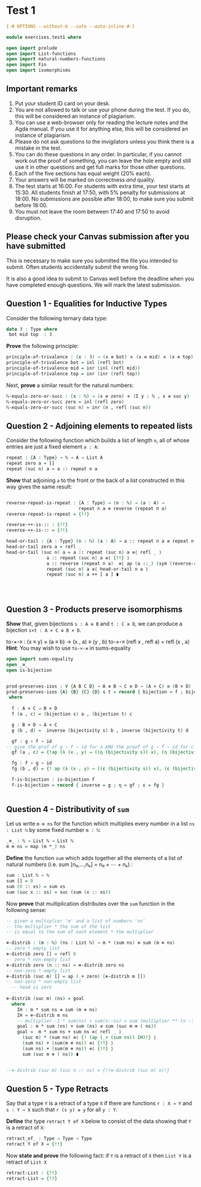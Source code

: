 # Test 1

```agda
{-# OPTIONS --without-K --safe --auto-inline #-}

module exercises.test1 where

open import prelude
open import List-functions
open import natural-numbers-functions
open import Fin
open import isomorphisms
```

## Important remarks
1. Put your student ID card on your desk.
1. You are not allowed to talk or use your phone during the test. If you do,
this will be considered an instance of plagiarism.
1. You can use a web-browser only for reading the lecture notes and the Agda
manual. If you use it for anything else, this will be considered an instance
of plagiarism.
1. Please do not ask questions to the invigilators unless you think there is a
mistake in the test.
1. You can do these questions in any order. In particular, if you cannot work
out the proof of something, you can leave the hole empty and still use it in
other questions and get full marks for those other questions.
1. Each of the five sections has equal weight (20% each).
1. Your answers will be marked on correctness *and* quality.
1. The test starts at 16:00. For students with extra time, your test starts at 15:30.
All students finish at 17:50, with 5% penalty for submissions at 18:00. No submissions are possible after 18:00, to make sure you submit before 18:00.
1. You must not leave the room between 17:40 and 17:50 to avoid disruption.

## Please check your Canvas submission after you have submitted

This is necessary to make sure you submitted the file you intended to submit. Often students accidentally submit the wrong file.

It is also a good idea to submit to Canvas well before the deadline when you have completed enough questions. We will mark the latest submission.

## Question 1 - Equalities for Inductive Types

Consider the following ternary data type:

```agda
data 𝟛 : Type where
 bot mid top  : 𝟛
```

**Prove** the following principle:

```agda
principle-of-trivalence : (x : 𝟛) → (x ≡ bot) ∔ (x ≡ mid) ∔ (x ≡ top)
principle-of-trivalence bot = inl (refl bot)
principle-of-trivalence mid = inr (inl (refl mid))
principle-of-trivalence top = inr (inr (refl top))
```

Next, **prove** a similar result for the natural numbers:

```agda
ℕ-equals-zero-or-succ : (x : ℕ) → (x ≡ zero) ∔ (Σ y ꞉ ℕ , x ≡ suc y)
ℕ-equals-zero-or-succ zero = inl (refl zero)
ℕ-equals-zero-or-succ (suc n) = inr (n , refl (suc n))
```

## Question 2 - Adjoining elements to repeated lists

Consider the following function which builds a list of length `n`,
all of whose entries are just a fixed element `a : A`:

```agda
repeat : {A : Type} → ℕ → A → List A
repeat zero a = []
repeat (suc n) a = a :: repeat n a
```
**Show** that adjoining `a` to the front or the back of a list constructed
in this way gives the same result:

```agda

reverse-repeat-is-repeat : {A : Type} → (n : ℕ) → (a : A) →
                           repeat n a ≡ reverse (repeat n a)
reverse-repeat-is-repeat = {!!}

reverse-++-is-:: : {!!}
reverse-++-is-:: = {!!}

head-or-tail : {A : Type} (n : ℕ) (a : A) → a :: repeat n a ≡ repeat n a ++ [ a ]
head-or-tail zero a = refl _
head-or-tail (suc n) a = a :: repeat (suc n) a ≡⟨ refl _ ⟩
               a :: repeat (suc n) a ≡⟨ {!!} ⟩
               a :: reverse (repeat n a)  ≡⟨ ap (a ::_) (sym (reverse-repeat-is-repeat n a)) ⟩
               repeat (suc n) a ≡⟨ head-or-tail n a ⟩         
               repeat (suc n) a ++ [ a ] ∎


 
```
## Question 3 - Products preserve isomorphisms

**Show** that, given bijections `s : A ≅ B` and `t : C ≅ D`, we can produce a bijection `s×t : A × C ≅ B × D`.

 to-×-≡ : (x ≡ y) × (a ≡ b)
        → (x , a) ≡ (y , b)
 to-×-≡ (refl x , refl a) = refl (x , a)
**Hint**: You may wish to use `to-×-≡` in sums-equality 

```agda
open import sums-equality
open _≅_
open is-bijection


prod-preserves-isos : ∀ {A B C D} → A ≅ B → C ≅ D → (A × C) ≅ (B × D)
prod-preserves-isos {A} {B} {C} {D} s t = record { bijection = f ; bijectivity = f-is-bijection }
 where
  
  f : A × C → B × D
  f (a , c) = (bijection s) a , (bijection t) c

  g : B × D → A × C
  g (b , d) =  inverse (bijectivity s) b , inverse (bijectivity t) d

  gf : g ∘ f ∼ id
-- give the prof of g ∘ f ∼ id for a AND the proof of g ∘ f ∼ id for c
  gf (a , c) = {!ap (λ (x , y) → ((η (bijectivity s)) x), (η (bijectivity t)) y) (gf (a , c))!}

  fg : f ∘ g ∼ id
  fg (b , d) = {! ap (λ (x , y) → ((ε (bijectivity s)) x), (ε (bijectivity t)) y) (fg (b , d)) !} 

  f-is-bijection : is-bijection f
  f-is-bijection = record { inverse = g ; η = gf ; ε = fg }
  
```

## Question 4 - Distributivity of `sum`

Let us write `m ⊗ ns` for the function which multiplies every number in a list `ns : List ℕ` by some
fixed number `m : ℕ`:

```agda
_⊗_ : ℕ → List ℕ → List ℕ
m ⊗ ns = map (m *_) ns
```

**Define** the function `sum` which adds together all the elements of a list of natural numbers (i.e. sum [n₀,...,nₖ] = n₀ + ⋯ + nₖ) :

```agda
sum : List ℕ → ℕ
sum [] = 0
sum (0 :: xs) = sum xs
sum (suc x :: xs) = suc (sum (x :: xs))
```

Now **prove** that multiplication distributes over the `sum` function in the following sense:

```agda
-- given a multiplier 'm' and a list of numbers 'ns'
-- the multiplier * the sum of the list
-- is equal to the sum of each element * the multiplier

⊗-distrib : (m : ℕ) (ns : List ℕ) → m * (sum ns) ≡ sum (m ⊗ ns)
-- zero * empty list
⊗-distrib zero [] = refl 0
-- zero * non-empty list
⊗-distrib zero (n :: ns) = ⊗-distrib zero ns
-- non-zero * empty list
⊗-distrib (suc m) [] = ap (_+ zero) (⊗-distrib m [])
-- non-zero * non-empty list
  -- head is zero
  -- 
⊗-distrib (suc m) (ns) = goal
  where
    IH : m * sum ns ≡ sum (m ⊗ ns)
    IH = ⊗-distrib m ns
    -- multiplier -1 * sum(ns) + sum(n::ns) = sum (multiplier ** (n :: ns)
    goal : m * sum (ns) + sum (ns) ≡ sum (suc m ⊗ ( ns))
    goal =  m * sum ns + sum ns ≡⟨ refl _ ⟩
      (suc m) * (sum ns) ≡⟨ {! (ap (_+ (sum ns)) IH)!} ⟩
      (sum ns) + (sum(m ⊗ ns)) ≡⟨ {!!} ⟩
      (sum ns) + (sum(m ⊗ ns)) ≡⟨ {!!} ⟩
      sum (suc m ⊗ ( ns)) ∎


--⊗-distrib (suc m) (suc n :: ns) = {!(⊗-distrib (suc m) n)!}
```

## Question 5 - Type Retracts 

Say that a type `Y` is a retract of a type `X` if there are functions `r : X → Y` and `s : Y → X` such that `r (s y) ≡ y` for all `y : Y`.

**Define** the type `retract Y of X` below to consist of the data showing that `Y` is a retract of `X`:

```agda
retract_of_ : Type → Type → Type
retract Y of X = {!!} 
```

Now **state and prove** the following fact: if `Y` is a retract of `X` then `List Y` is a retract of `List X`

```agda
retract-List : {!!}
retract-List = {!!} 
```
